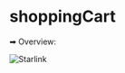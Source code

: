 # shoppingCart

➡ Overview:





![Starlink](https://user-images.githubusercontent.com/67806550/115435561-f8414600-a1d7-11eb-8dcb-0e0d5958b6d4.jpg)
